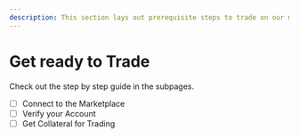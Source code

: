 ```yaml
---
description: This section lays out prerequisite steps to trade on our marketplace.
---
```


# Get ready to Trade

Check out the step by step guide in the subpages.

* [ ] Connect to the Marketplace
* [ ] Verify your Account
* [ ] Get Collateral for Trading
